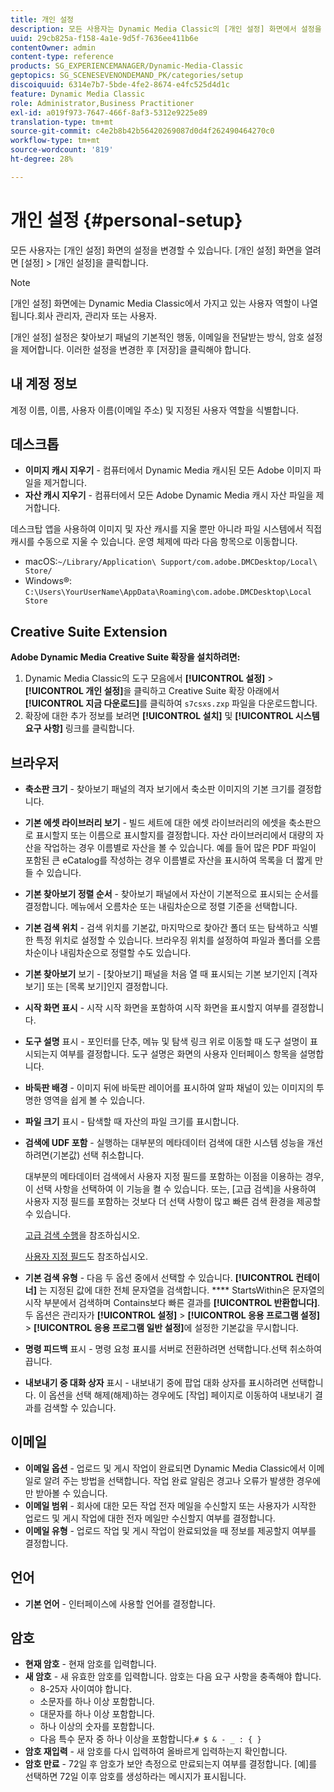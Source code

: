 ```yaml
---
title: 개인 설정
description: 모든 사용자는 Dynamic Media Classic의 [개인 설정] 화면에서 설정을 변경할 수 있습니다.
uuid: 29cb825a-f158-4a1e-9d5f-7636ee411b6e
contentOwner: admin
content-type: reference
products: SG_EXPERIENCEMANAGER/Dynamic-Media-Classic
geptopics: SG_SCENESEVENONDEMAND_PK/categories/setup
discoiquuid: 6314e7b7-5bde-4fe2-8674-e4fc525d4d1c
feature: Dynamic Media Classic
role: Administrator,Business Practitioner
exl-id: a019f973-7647-466f-8af3-5312e9225e89
translation-type: tm+mt
source-git-commit: c4e2b8b42b56420269087d0d4f262490464270c0
workflow-type: tm+mt
source-wordcount: '819'
ht-degree: 28%

---
```


# 개인 설정 {#personal-setup}

모든 사용자는 [개인 설정] 화면의 설정을 변경할 수 있습니다. [개인 설정] 화면을 열려면 [설정] > [개인 설정]을 클릭합니다.

>[!NOTE]
>
>[개인 설정] 화면에는 Dynamic Media Classic에서 가지고 있는 사용자 역할이 나열됩니다.회사 관리자, 관리자 또는 사용자.

[개인 설정] 설정은 찾아보기 패널의 기본적인 행동, 이메일을 전달받는 방식, 암호 설정을 제어합니다. 이러한 설정을 변경한 후 [저장]을 클릭해야 합니다.

## 내 계정 정보

계정 이름, 이름, 사용자 이름(이메일 주소) 및 지정된 사용자 역할을 식별합니다.

## 데스크톱

* **이미지 캐시 지우기**  - 컴퓨터에서 Dynamic Media 캐시된 모든 Adobe 이미지 파일을 제거합니다.
* **자산 캐시 지우기**  - 컴퓨터에서 모든 Adobe Dynamic Media 캐시 자산 파일을 제거합니다.

데스크탑 앱을 사용하여 이미지 및 자산 캐시를 지울 뿐만 아니라 파일 시스템에서 직접 캐시를 수동으로 지울 수 있습니다. 운영 체제에 따라 다음 항목으로 이동합니다.

* macOS:`~/Library/Application\ Support/com.adobe.DMCDesktop/Local\ Store/`
* Windows®: `C:\Users\YourUserName\AppData\Roaming\com.adobe.DMCDesktop\Local Store`

## Creative Suite Extension

**Adobe Dynamic Media Creative Suite 확장을 설치하려면:**

1. Dynamic Media Classic의 도구 모음에서 **[!UICONTROL 설정]** > **[!UICONTROL 개인 설정]**&#x200B;을 클릭하고 Creative Suite 확장 아래에서 **[!UICONTROL 지금 다운로드]**&#x200B;를 클릭하여 `s7csxs.zxp` 파일을 다운로드합니다.
1. 확장에 대한 추가 정보를 보려면 **[!UICONTROL 설치]** 및 **[!UICONTROL 시스템 요구 사항]** 링크를 클릭합니다.

<!--    A readme file is included at the root of the unzipped file to provide you with additional information about the extension.

1. Depending on your installed operating system, do one of the following: -->

<!-- #### Windows

|If you are running|Do this|
|--- |--- |
|Adobe Illustrator 18 in Adobe Creative Cloud 2014|<ul><li>From the root of the unzipped folder, click CC-2014.</li><li>Depending on the bit version of Adobe Illustrator that you are using, click win32 or win64.</li><li>Click libraries > flame, and then copy `aflame.dll` to Adobe Illustrator's executable folder. For example, `C:\Program Files\Adobe\Adobe Illustrator CC 2014\Support Files\Contents\Windows`. </li></ul><br/>**Note**: This example path is for the 64-bit location; the 32-bit location may fall under Program Files (x86) instead. <br/><ul><li>Return to the same libraries folder, click flamingo, and then copy `aflamingo.dll` to the same Adobe Illustrator executable folder that you used in the previous step. </li><li>Return to the win32 or win64 folder that you selected in step 2, and then copy `AdobeS7FXGFileFormat.aip` to Adobe Illustrator's plug-ins folder. For example, `C:\Program Files\Adobe\Adobe Illustrator CC 2014\Plug-ins\Illustrator Formats`. </li></ul> <br/>**Note**: This example path is for the 64-bit location; the 32-bit location may fall under Program Files (x86) instead.|
|Adobe Illustrator 17 in Adobe Creative Cloud|<ul><li>From the root of the unzipped folder, click CC. </li><li>Depending on the bit version of Adobe Illustrator that you are using, click win32 or win64.</li><li> Copy `AdobeS7FXGFileFormat.aip` to Adobe Illustrator's plug-ins folder. For example, `C:\Program Files\Adobe\Adobe Illustrator CC (64 Bit)\Plug-ins\Illustrator Formats`.</li></ul><br/>**Note**: This example path is for the 64-bit location; the 32-bit location may fall under Program Files (x86) instead.|
|Adobe Illustrator 16 in Adobe Creative Suite 6|<ul><li>From the root of the unzipped folder, click 6.0. </li><li>Depending on the bit version of Adobe Illustrator that you are using, click win32 or win64. </li><li>Copy AdobeS7FXGFileFormat.aip to Adobe Illustrator's plug-ins folder. For example, `C:\Program Files\Adobe\Adobe Illustrator CS6 (64 Bit)\Plug-ins\Illustrator Formats`.</li></ul><br/>**Note**: This example path is for the 64-bit location; the 32-bit location may fall under Program Files (x86) instead.|

#### Mac

|If you are running|Do this|
|--- |--- |
|Adobe Illustrator 18 in Adobe Creative Cloud 2014|<ul><li>From the root of the unzipped folder, click CC-2014 > mac64.</li><li>Click libraries > flame, and then copy the `aflame.framework` folder to Adobe Illustrator package contents folder. For example, `/Applications/Adobe Illustrator CC 2014/ Illustrator.app/Contents/Frameworks/`. (To open Adobe Illustrator’s package contents folder, right-click on the Adobe illustrator CC 2014 icon and click Show Package Contents from context menu).</li><li>Return to the same libraries folder, click `flamingo`, and then copy the `aflamingo.framework` folder to the same Adobe Illustrator package contents folder that you used in the previous step.</li><li>Return to the mac64 folder that you selected in step 1, and then copy the `AdobeS7FXGFileFormat.aip` folder to Adobe Illustrator’s plug-in folder. For example, `/Applications/Adobe Illustrator CC 2014/Plug-ins/Illustrator Formats/`.</li></ul><br/>|
|Adobe Illustrator 17 in Adobe Creative Cloud|<ul><li>From the root of the unzipped folder, click CC > mac64</li><li>Copy the `AdobeS7FXGFileFormat.aip` folder to Adobe Illustrator’s plug-in folder. For example, `/Applications/Adobe Illustrator CC/Plug-ins/Illustrator Formats/`.</li></ul><br/>|
|Adobe Illustrator 16 in Adobe Creative Suite 6|<ul><li>From the root of the unzipped folder, click 6.0 > mac64</li><li>Copy the `AdobeS7FXGFileFormat.aip` folder to Adobe Illustrator’s plug-in folder. For example, `/Applications/Adobe Illustrator CS6/Plug-ins/Illustrator Formats/`.</li></ul>|

The plug-in is now available for you to use in Adobe Illustrator. -->

## 브라우저

* **축소판 크기**  - 찾아보기 패널의 격자 보기에서 축소판 이미지의 기본 크기를 결정합니다.
* **기본 에셋 라이브러리 보기**  - 빌드 세트에 대한 에셋 라이브러리의 에셋을 축소판으로 표시할지 또는 이름으로 표시할지를 결정합니다. 자산 라이브러리에서 대량의 자산을 작업하는 경우 이름별로 자산을 볼 수 있습니다. 예를 들어 많은 PDF 파일이 포함된 큰 eCatalog를 작성하는 경우 이름별로 자산을 표시하여 목록을 더 짧게 만들 수 있습니다.
* **기본 찾아보기 정렬 순서**  - 찾아보기 패널에서 자산이 기본적으로 표시되는 순서를 결정합니다. 메뉴에서 오름차순 또는 내림차순으로 정렬 기준을 선택합니다.
* **기본 검색 위치**  - 검색 위치를 기본값, 마지막으로 찾아간 폴더 또는 탐색하고 식별한 특정 위치로 설정할 수 있습니다. 브라우징 위치를 설정하여 파일과 폴더를 오름차순이나 내림차순으로 정렬할 수도 있습니다.
* **기본 찾아보기**  보기 - [찾아보기] 패널을 처음 열 때 표시되는 기본 보기인지 [격자 보기] 또는 [목록 보기]인지 결정합니다.
* **시작 화면 표시**  - 시작 시작 화면을 포함하여 시작 화면을 표시할지 여부를 결정합니다.
* **도구 설명**  표시 - 포인터를 단추, 메뉴 및 탐색 링크 위로 이동할 때 도구 설명이 표시되는지 여부를 결정합니다. 도구 설명은 화면의 사용자 인터페이스 항목을 설명합니다.
* **바둑판 배경**  - 이미지 뒤에 바둑판 레이어를 표시하여 알파 채널이 있는 이미지의 투명한 영역을 쉽게 볼 수 있습니다.
* **파일 크기**  표시 - 탐색할 때 자산의 파일 크기를 표시합니다.
* **검색에 UDF 포함**  - 실행하는 대부분의 메타데이터 검색에 대한 시스템 성능을 개선하려면(기본값) 선택 취소합니다.

   대부분의 메타데이터 검색에서 사용자 지정 필드를 포함하는 이점을 이용하는 경우, 이 선택 사항을 선택하여 이 기능을 켤 수 있습니다. 또는, [고급 검색]을 사용하여 사용자 지정 필드를 포함하는 것보다 더 선택 사항이 많고 빠른 검색 환경을 제공할 수 있습니다.

   [고급 검색 수행](searching-assets.md#conducting_an_advanced_search)을 참조하십시오.

   [사용자 지정 필드](application-setup.md#user_defined_fields)도 참조하십시오.

* **기본 검색 유형**  - 다음 두 옵션 중에서 선택할 수 있습니다. **[!UICONTROL 컨테이너]** 는 지정된 값에 대한 전체 문자열을 검색합니다. **** StartsWithin은 문자열의 시작 부분에서 검색하며 Contains보다 빠른 결과를  **[!UICONTROL 반환합니다]**. 두 옵션은 관리자가 **[!UICONTROL 설정]** > **[!UICONTROL 응용 프로그램 설정]** > **[!UICONTROL 응용 프로그램 일반 설정]**&#x200B;에 설정한 기본값을 무시합니다.
* **명령 피드백**  표시 - 명령 요청 표시를 서버로 전환하려면 선택합니다.선택 취소하여 끕니다.
* **내보내기 중 대화 상자**  표시 - 내보내기 중에 팝업 대화 상자를 표시하려면 선택합니다. 이 옵션을 선택 해제(해제)하는 경우에도 [작업] 페이지로 이동하여 내보내기 결과를 검색할 수 있습니다.

## 이메일

* **이메일 옵션**  - 업로드 및 게시 작업이 완료되면 Dynamic Media Classic에서 이메일로 알려 주는 방법을 선택합니다. 작업 완료 알림은 경고나 오류가 발생한 경우에만 받아볼 수 있습니다.
* **이메일 범위**  - 회사에 대한 모든 작업 전자 메일을 수신할지 또는 사용자가 시작한 업로드 및 게시 작업에 대한 전자 메일만 수신할지 여부를 결정합니다.
* **이메일 유형**  - 업로드 작업 및 게시 작업이 완료되었을 때 정보를 제공할지 여부를 결정합니다.

## 언어

* **기본 언어**  - 인터페이스에 사용할 언어를 결정합니다.

## 암호

* **현재 암호**  - 현재 암호를 입력합니다.
* **새 암호**  - 새 유효한 암호를 입력합니다. 암호는 다음 요구 사항을 충족해야 합니다.
   * 8-25자 사이여야 합니다.
   * 소문자를 하나 이상 포함합니다.
   * 대문자를 하나 이상 포함합니다.
   * 하나 이상의 숫자를 포함합니다.
   * 다음 특수 문자 중 하나 이상을 포함합니다.`# $ & - _ : { }`
* **암호 재입력**  - 새 암호를 다시 입력하여 올바르게 입력하는지 확인합니다.
* **암호 만료**  - 72일 후 암호가 보안 측정으로 만료되는지 여부를 결정합니다. [예]를 선택하면 72일 이후 암호를 생성하라는 메시지가 표시됩니다.
